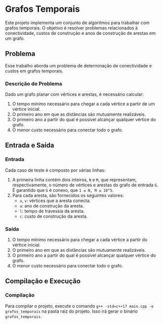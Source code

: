 # Grafos Temporais

Este projeto implementa um conjunto de algoritmos para trabalhar com grafos temporais. O objetivo é resolver problemas relacionados à conectividade, custos de construção e anos de construção de arestas em um grafo.

## Problema

Esse trabalho aborda um problema de determinação de conectividade e custos em grafos temporais.

### Descrição do Problema

Dado um grafo planar com vértices e arestas, é necessário calcular:

1. O tempo mínimo necessário para chegar a cada vértice a partir de um vértice inicial.
2. O primeiro ano em que as distâncias são mutuamente realizáveis.
3. O primeiro ano a partir do qual é possível alcançar qualquer vértice do grafo.
4. O menor custo necessário para conectar todo o grafo.

## Entrada e Saída

### Entrada

Cada caso de teste é composto por várias linhas:

1. A primeira linha contém dois inteiros, `N` e `M`, que representam, respectivamente, o número de vértices e arestas do grafo de entrada `G`. É garantido que `G` é conexo, que `1 ≤ N, M ≤ 10^5`.
2. Para cada aresta, são fornecidos os seguintes valores:
    - `u`, `v`: vértices que a aresta conecta.
    - `a`: ano de construção da aresta.
    - `l`: tempo de travessia da aresta.
    - `c`: custo de construção da aresta.

### Saída

1. O tempo mínimo necessário para chegar a cada vértice a partir do vértice inicial.
2. O primeiro ano em que as distâncias são mutuamente realizáveis.
3. O primeiro ano a partir do qual é possível alcançar qualquer vértice do grafo.
4. O menor custo necessário para conectar todo o grafo.

## Compilação e Execução

### Compilação

Para compilar o projeto, execute o comando `g++ -std=c++17 main.cpp -o grafos_temporais` na pasta raiz do projeto. Isso irá gerar o binário `grafos_temporais`.
